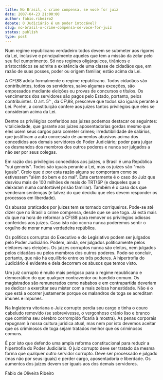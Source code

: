 ```yaml
---
title: No Brasil, o crime compensa, se você for juiz
date: 2007-04-23 21:00:00
author: fabio.ribeiro2
debate: O Judiciário é um poder intocável?
slug: no-brasil-o-crime-compensa-se-voce-for-juiz
status: publish 
type: post
---
```


  
Num regime republicano verdadeiro todos devem se submeter aos rigores da Lei, inclusive e principalmente aqueles que tem a missão da zelar pelo seu fiel cumprimento. Só nos regimes oligárquicos, tirânicos e aristocráticos se admite a existência de uma classe de cidadãos que, em razão de suas posses, poder ou origem familiar, estão acima da Lei.  
  
A CF\88 adota formalmente o regime republicano. Todos cidadãos são contribuintes, todos os servidores, salvo algumas exceções, são empossados mediante eleições ou provas de concursos e títulos. Os vencimentos dos servidores são pagos pelo Estado, portanto, pelos contribuintes. O art. 5° , da CF\88, prescreve que todos são iguais perante a Lei. Porém, a constituição confere aos juizes tantos privilégios que eles se consideram acima da Lei.   
  
Dentre os privilégios conferidos aos juizes podemos destacar os seguintes: vitaliciedade, que garante aos juizes aposentadorias gordas mesmo que eles usem seus cargos para cometer crimes; irredutibilidade de salários, que justificam a auto concessão de aumentos abusivos acima dos concedidos aos demais servidores do Poder Judiciário; poder para julgar os desmandos dos membros dos outros poderes e nunca ser julgados a não ser por seus colegas.   
  
Em razão dos privilégios concedidos aos juizes, o Brasil é uma República "sui generis". Todos são iguais perante a Lei, mas os juizes são "mais iguais". Creio que é por esta razão alguns se comportam como se estivessem "além do bem e do mal". Este certamente é o caso do Juiz que desviou mais de 100 milhões de reais do TRT\SP (e daqueles que o deixaram numa confortável prisão familiar). Também é o caso dos que venderam sentenças (e talvez do que decidiu que eles devem responder os processos em liberdade).  
  
Os abusos praticados por juizes tem se tornado corriqueiros. Pode-se até dizer que no Brasil o crime compensa, desde que se use toga. Já está mais do que na hora de reformar a CF\88 para remover os privilégios odiosos conferidos aos juizes. Caso isto não ocorra nunca poderemos sentir o orgulho de morar numa verdadeira república.   
  
Os políticos corruptos do Executivo e do Legislativo podem ser julgados pelo Poder Judiciário. Podem, ainda, ser julgados politicamente pelos eleitores nas eleições. Os juizes corruptos nunca são eleitos, nem julgados pelos cidadãos ou pelos membros dos outros poderes. Pode-se concluir, portanto, que não há equilíbrio entre os três poderes. A hipertrofia do Judiciário é evidente e dela decorrem os abusos que temos visto.  
  
Um juiz corrupto é muito mais perigoso para o regime republicano e democrático do que qualquer contraventor ou bandido comum. Os magistrados são remunerados como nababos e em contrapartida deveriam se dedicar a exercitar seu mister com a mais zelosa honestidade. Não é o que está a ocorrer justamente porque os malandros de toga se acreditam imunes e impunes.   
  
Na Inglaterra vitoriana o Juiz corrupto perdia seu cargo e tinha o couro cabeludo removido (se sobrevivesse, o vergonhoso crânio liso e branco que continha seu cérebro corrompido ficaria à mostra). As penas corporais repugnam à nossa cultura jurídica atual, mas nem por isto devemos aceitar que os criminosos de toga sejam tratados melhor que os criminosos comuns.   
  
É por isto que defendo uma ampla reforma constitucional para reduzir a hipertrofia do Poder Judiciário. O juiz corrupto deve ser tratado da mesma forma que qualquer outro servidor corrupto. Deve ser processado e julgado (mas não por seus iguais) e perder cargo, aposentadoria e liberdade. Os aumentos dos juizes devem ser iguais aos dos demais servidores.  
  
  
Fábio de Oliveira Ribeiro

